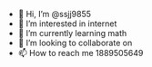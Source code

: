 - 👋 Hi, I’m @ssjj9855
- 👀 I’m interested in internet
- 🌱 I’m currently learning math
- 💞️ I’m looking to collaborate on 
- 📫 How to reach me 1889505649

<!---
ssjj9855/ssjj9855 is a ✨ special ✨ repository because its `README.md` (this file) appears on your GitHub profile.
You can click the Preview link to take a look at your changes.
--->
